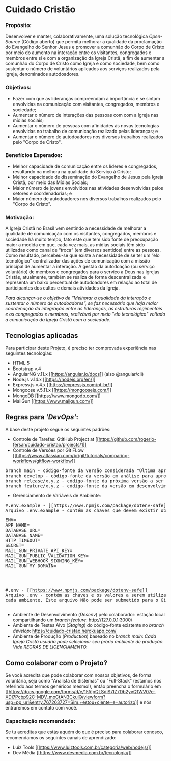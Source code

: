 
# Cuidado Cristão

### Propósito:
Desenvolver e manter, colaborativamente, uma solução tecnológica _Open-Source_ (Código aberto) que permita melhorar a qualidade da proclamação do Evangelho do Senhor Jesus e promover a comunhão do Corpo de Cristo por meio do aumento na interação entre os visitantes, congregados e membros entre si e com a organização da Igreja Cristã, a fim de aumentar a comunhão do Corpo de Cristo como Igreja e como  sociedade, bem como sustentar o número de voluntários aplicados aos serviços realizados pela igreja, denominados autodoadores.

### Objetivos:
* Fazer com que as lideranças compreendam a importância e se sintam envolvidas na comunicação com visitantes, congregados, membros e sociedade;
* Aumentar o número de interações das pessoas com com a Igreja nas mídias sociais;
* Aumentar o número de pessoas com afinidades às novas tecnologias envolvidas no trabalho de comunicação realizado pelas lideranças; e
* Aumentar o número de autodoadores nos diversos trabalhos realizados pelo "Corpo de Cristo".

### Benefícios Esperados:
* Melhor capacidade de comunicação entre os líderes e congregados, resultando na melhora na qualidade do Serviço à Cristo;
* Melhor capacidade de disseminação do Evangelho de Jesus pela Igreja Cristã, por meio das Mídias Sociais;
* Maior número de jovens envolvidos nas atividades desenvolvidas pelos setores e coordenadorias; e
* Maior número de autodoadores nos diversos trabalhos realizados pelo "Corpo de Cristo".

### Motivação:	
A Igreja Cristã no Brasil vem sentindo a necessidade de melhorar a qualidade de comunicação com os visitantes, congregados, membros e sociedade há muito tempo, fato este que tem sido fonte de preocupação maior a medida em que, cada vez mais,  as mídias sociais têm sido utilizadas como canal de “troca” (em diversos sentidos) entre as pessoas. Como resultado, percebeu-se que existe a necessidade de se ter um “elo tecnológico” centralizador das ações de comunicação com a missão principal de aumentar a interação. A gestão da autodoação (ou serviço voluntário) de membros e congregados para o serviço à Deus nas Igrejas Cristãs, atualmente, também se realiza de forma descentralizada e representa um baixo percentual de autodoadores em relação ao total de participantes dos cultos e demais atividades da Igreja. 
  
*Para alcançar-se o objetivo de “Melhorar a qualidade da interação e sustentar o número de autodoadores”, se faz necessário que haja maior coordenação da integração entre as lideranças, as estruturas regimentais e os congregados e membros, realizável por meio "elo tecnológico" voltado à comunicação da Igreja Cristã com a sociedade.*

## Tecnologias aplicadas

Para participar deste Projeto, é preciso ter comprovada experiência nas seguintes tecnologias:
* HTML 5
* Bootstrap v.4
* AngularNG v.11.x [[https://angular.io/docs]] (also @angular/cli)
* Node.js v.14.x [[https://nodejs.org/en/]]
* Express.js v.4.x [[https://expressjs.com/pt-br/]]
* Mongoose v.5.11.x [[https://mongoosejs.com/]]
* MongoDB [[https://www.mongodb.com/]]
* MailGun [[https://www.mailgun.com/]]

## Regras para _'DevOps'_:

A base deste projeto segue os seguintes padrões:
* Controle de Tarefas: GtitHub Project at [[https://github.com/rogerio-fersan/cuidado-cristao/projects/1]]
* Controle de Versões por Git FLow [[https://www.atlassian.com/br/git/tutorials/comparing-workflows/gitflow-workflow]]
<pre>
branch main - código-fonte da versão considerada "Última aprovada" (Last Release)
branch develop - código-fonte da versão em análise para aprovação (Next Release)
branch release/x.y.z - código-fonte da próxima versão a ser submetida para aprovação (Active Release)
branch feature/x.y.z - código-fonte da versão em desenvolvimento colaborativo (Next Feature to be released further)
</pre>
* Gerenciamento de Variáveis de Ambiente:
<pre>
#.env.example - [[https://www.npmjs.com/package/dotenv-safe]]
Arquivo .env.example - contém as chaves que devem existir obrigatóriamente para que a aplicação possa 'rodar'. Este arquivo faz parte do código-fonte
<pre>
ENV=
APP_NAME=
DATABASE_URL=
DATABASE_NAME=
HTTP_TIMEOUT=
SECRET=
MAIL_GUN_PRIVATE_API_KEY=
MAIL_GUN_PUBLIC_VALIDATION_KEY=
MAIL_GUN_WEBHOOK_SIGNING_KEY=
MAIL_GUN_MY_DOMAIN=
</pre>

#.env - [[https://www.npmjs.com/package/dotenv-safe]]
Arquivo .env - contém as chaves e os valores a serem utilizados para cada ambiente. Este arquivo Não pode ser submetido para o Git!
</pre>
* Ambiente de Desenvolvimento (_Desenv_) pelo colaborador: estação local compartilhando um *branch feature*: http://127.0.0.1:3000/
* Ambiente de Testes Alvo (_Staging_) do código-fonte existente no *branch develop*: https://cuidado-cristao.herokuapp.com/
* Ambiente de Produção (_Production_) baseado no *branch main*: _Cada Igreja Cristã usuária pode selecionar seu prório ambiente de produção. Vide REGRAS DE LICENCIAMENTO._

## Como colaborar com o Projeto?
Se você acredita que pode colaborar com nossos objetivos, de forma voluntária, seja como "Analista de Sistemas" ou "Full-Stack" (estamos nos referindo aos termos genéricos mesmo!), então preencha o formulário em [[https://docs.google.com/forms/d/e/1FAIpQLSdlS7IZ7Db2yvQ1WV07e-XDI7Pcbp92C-MDV_moCtAN3CkuiQ/viewform?usp=pp_url&entry.767263727=Sim,+estou+ciente+e+autorizo]] e nós entraremos em contato com você.

### Capacitação recomendada:
Se tu acreditas que estás aquém do que é preciso para colaborar conosco, recomendamos os seguintes canais de aprendizado:
* Luiz Tools [[https://www.luiztools.com.br/categoria/web/nodejs/]]
* Dev Média [[https://www.devmedia.com.br/tecnologia/]]
